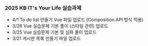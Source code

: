 ### 2025 KB IT's Your Life 실습과제

- 4/1 To do list 만들기 Vue 파일 업로드 (Composition API 방식 적용) 
- 3/26 Vue 실습문제 기본 풀이 (스타일 관련) 업로드
- 3/25 Vue 실습문제 기본 및 심화 풀이 업로드
- 3/21 게시판 목록 만들기 파일 업로드
